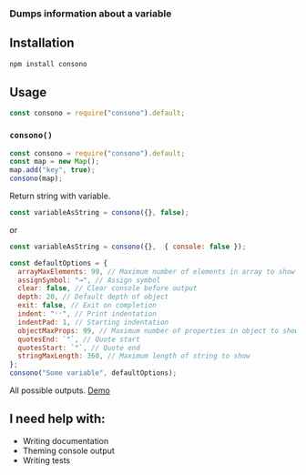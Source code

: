 ### Dumps information about a variable

## Installation

```bash
npm install consono
```
## Usage

```js
const consono = require("consono").default;
```

### `consono()`

```js
const consono = require("consono").default;
const map = new Map();
map.add("key", true);
consono(map);
```

Return string with variable.

```js
const variableAsString = consono({}, false);
```

or

```js
const variableAsString = consono({},  { console: false });
```

```js
const defaultOptions = {
  arrayMaxElements: 99, // Maximum number of elements in array to show
  assignSymbol: "→", // Assign symbol
  clear: false, // Clear console before output
  depth: 20, // Default depth of object
  exit: false, // Exit on completion
  indent: "ˑˑ", // Print indentation
  indentPad: 1, // Starting indentation
  objectMaxProps: 99, // Maximum number of properties in object to show
  quotesEnd: `"`, // Quote start
  quotesStart: `"`, // Quote end
  stringMaxLength: 360, // Maximum length of string to show
};
consono("Some variable", defaultOptions);
```

All possible outputs. [Demo](https://runkit.com/r37r0m0d3l/5dc06212b88520001aa0ddaa)

## I need help with:

* Writing documentation
* Theming console output
* Writing tests